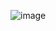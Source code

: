 ![image](https://github.com/Javohir-Khursanboyev/AirportSystem/assets/161417608/607c93c2-4d67-4479-a97a-964272ea5825)
